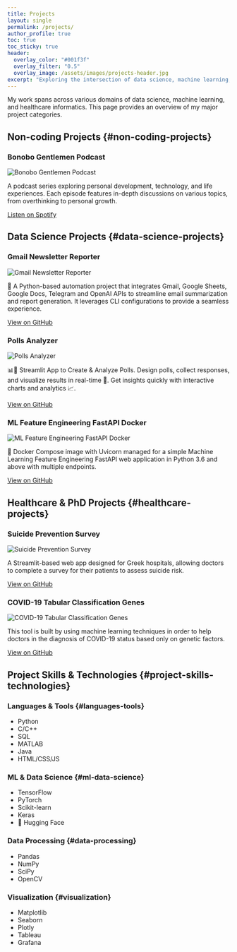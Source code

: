 ```yaml
---
title: Projects
layout: single
permalink: /projects/
author_profile: true
toc: true
toc_sticky: true
header:
  overlay_color: "#001f3f"
  overlay_filter: "0.5"
  overlay_image: /assets/images/projects-header.jpg
excerpt: "Exploring the intersection of data science, machine learning, and healthcare"
---
```


<div class="projects-intro">
  <p>My work spans across various domains of data science, machine learning, and healthcare informatics. This page provides an overview of my major project categories.</p>
</div>

## Non-coding Projects {#non-coding-projects}

<div class="project-card" id="bonobo-gentlemen">
  <h3>Bonobo Gentlemen Podcast</h3>
  <div class="project-content">
    <img src="../assets/images/projects/bonobo-gentlemen.png" alt="Bonobo Gentlemen Podcast" class="project-image">
    <div class="project-details">
      <p>A podcast series exploring personal development, technology, and life experiences. Each episode features in-depth discussions on various topics, from overthinking to personal growth.</p>
      <div class="project-links">
        <a href="https://open.spotify.com/episode/6A4DSZ3T7MX6pTnh0XDlau" class="btn btn--primary" target="_blank">Listen on Spotify</a>
      </div>
    </div>
  </div>
</div>

## Data Science Projects {#data-science-projects}


<div class="project-card" id="gmail-reporter">
  <h3>Gmail Newsletter Reporter</h3>
  <div class="project-content">
    <div class="project-details">
      <img src="../assets/images/projects/gmail-reporter.png" alt="Gmail Newsletter Reporter" class="project-image">
      <div class="project-text">
        <p>📧 A Python-based automation project that integrates Gmail, Google Sheets, Google Docs, Telegram and OpenAI APIs to streamline email summarization and report generation. It leverages CLI configurations to provide a seamless experience.</p>
        <div class="project-links">
          <a href="https://github.com/jimmyg1997/gmail-newsletter-reporter" class="btn btn--primary" target="_blank">View on GitHub</a>
        </div>
      </div>
    </div>
  </div>
</div>

<div class="project-card" id="polls-analyzer">
  <h3>Polls Analyzer</h3>
  <div class="project-content">
    <img src="../assets/images/projects/polls-analyzer.png" alt="Polls Analyzer" class="project-image">
    <div class="project-details">
      <p>📊💬 Streamlit App to Create & Analyze Polls. Design polls, collect responses, and visualize results in real-time 🚀. Get insights quickly with interactive charts and analytics 📈.</p>
      <div class="project-links">
        <a href="https://github.com/jimmyg1997/polls-analyzer" class="btn btn--primary" target="_blank">View on GitHub</a>
      </div>
    </div>
  </div>
</div>

<div class="project-card" id="ml-feature-engineering">
  <h3>ML Feature Engineering FastAPI Docker</h3>
  <div class="project-content">
    <img src="../assets/images/projects/ml-feature-engineering.png" alt="ML Feature Engineering FastAPI Docker" class="project-image">
    <div class="project-details">
      <p>🤖 Docker Compose image with Uvicorn managed for a simple Machine Learning Feature Engineering FastAPI web application in Python 3.6 and above with multiple endpoints.</p>
      <div class="project-links">
        <a href="https://github.com/jimmyg1997/ml-feature-engineering-fastapi-docker" class="btn btn--primary" target="_blank">View on GitHub</a>
      </div>
    </div>
  </div>
</div>

## Healthcare & PhD Projects {#healthcare-projects}

<div class="project-card" id="suicide-prevention">
  <h3>Suicide Prevention Survey</h3>
  <div class="project-content">
    <img src="../assets/images/projects/suicide-prevention.png" alt="Suicide Prevention Survey" class="project-image">
    <div class="project-details">
      <p>A Streamlit-based web app designed for Greek hospitals, allowing doctors to complete a survey for their patients to assess suicide risk.</p>
      <div class="project-links">
        <a href="https://github.com/jimmyg1997/suicide-prevention-survey" class="btn btn--primary" target="_blank">View on GitHub</a>
      </div>
    </div>
  </div>
</div>

<div class="project-card" id="covid-classification">
  <h3>COVID-19 Tabular Classification Genes</h3>
  <div class="project-content">
    <img src="../assets/images/projects/covid-classification.png" alt="COVID-19 Tabular Classification Genes" class="project-image">
    <div class="project-details">
      <p>This tool is built by using machine learning techniques in order to help doctors in the diagnosis of COVID-19 status based only on genetic factors.</p>
      <div class="project-links">
        <a href="https://github.com/jimmyg1997/COVID-19-Tabular-Classification-Genes" class="btn btn--primary" target="_blank">View on GitHub</a>
      </div>
    </div>
  </div>
</div>

## Project Skills & Technologies {#project-skills-technologies}

### Languages & Tools {#languages-tools}
* Python
* C/C++
* SQL
* MATLAB
* Java
* HTML/CSS/JS

### ML & Data Science {#ml-data-science}
* TensorFlow
* PyTorch
* Scikit-learn
* Keras
* 🤗 Hugging Face

### Data Processing {#data-processing}
* Pandas
* NumPy
* SciPy
* OpenCV

### Visualization {#visualization}
* Matplotlib
* Seaborn
* Plotly
* Tableau
* Grafana 